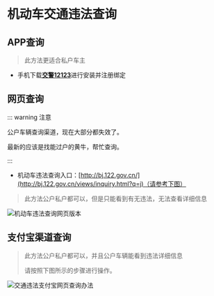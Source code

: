 # 机动车交通违法查询


## APP查询

> 此方法更适合私户车主

- 手机下载[**交警12123**](https://bj.122.gov.cn/#/app)进行安装并注册绑定


## 网页查询

::: warning 注意

公户车辆查询渠道，现在大部分都失效了。

最新的应该是找能过户的黄牛，帮忙查询。

:::

- 机动车违法查询入口：[http://bj.122.gov.cn/](http://bj.122.gov.cn/views/inquiry.html?q=j)（请参考下图）

> 此方法公户私户都可以，但是只能看到有无违法，无法查看详细信息

![机动车违法查询网页版本](https://gitee.com/zhou/MoYouClubPic/raw/master/20210401154521.jpg)


## 支付宝渠道查询 <Badge text="暂时失效" type="error"/>

> 此方法公户私户都可以，并且公户车辆能看到违法详细信息
> 
> 请按照下图所示的步骤进行操作。

![交通违法支付宝网页查询办法](https://gitee.com/zhou/MoYouClubPic/raw/master/20210401154030.jpg)




